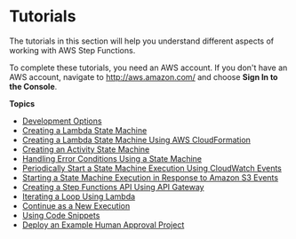 # Tutorials<a name="tutorials"></a>

The tutorials in this section will help you understand different aspects of working with AWS Step Functions\. 

To complete these tutorials, you need an AWS account\. If you don't have an AWS account, navigate to [http://aws\.amazon\.com/](https://aws.amazon.com/) and choose **Sign In to the Console**\.

**Topics**
+ [Development Options](development-options.md)
+ [Creating a Lambda State Machine](tutorial-creating-lambda-state-machine.md)
+ [Creating a Lambda State Machine Using AWS CloudFormation](tutorial-lambda-state-machine-cloudformation.md)
+ [Creating an Activity State Machine](tutorial-creating-activity-state-machine.md)
+ [Handling Error Conditions Using a State Machine](tutorial-handling-error-conditions.md)
+ [Periodically Start a State Machine Execution Using CloudWatch Events](tutorial-cloudwatch-events-target.md)
+ [Starting a State Machine Execution in Response to Amazon S3 Events](tutorial-cloudwatch-events-s3.md)
+ [Creating a Step Functions API Using API Gateway](tutorial-api-gateway.md)
+ [Iterating a Loop Using Lambda](tutorial-create-iterate-pattern-section.md)
+ [Continue as a New Execution](tutorial-continue-new.md)
+ [Using Code Snippets](tutorial-code-snippet.md)
+ [Deploy an Example Human Approval Project](tutorial-human-approval.md)